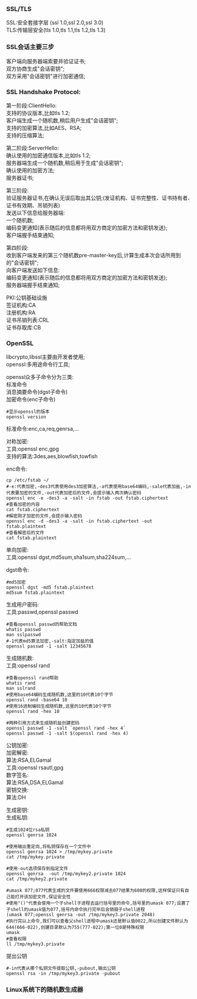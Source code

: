 ### SSL/TLS  
SSL:安全套接字层 (ssl 1.0,ssl 2.0,ssl 3.0)  
TLS:传输层安全(tls 1.0,tls 1.1,tls 1.2,tls 1.3)

### SSL会话主要三步 
客户端向服务器端索要并验证证书;  
双方协商生成"会话密钥";  
双方采用"会话密钥"进行加密通信;  

### SSL Handshake Protocol:  

第一阶段:ClientHello:  
支持的协议版本,比如tls 1.2;  
客户端生成一个随机数,稍后用户生成"会话密钥";    
支持的加密算法,比如AES、RSA;  
支持的压缩算法;  

第二阶段:ServerHello:  
确认使用的加密通信版本,比如tls 1.2;  
服务器端生成一个随机数,稍后用于生成"会话密钥";  
确认使用的加密方法;  
服务器证书;  

第三阶段:  
验证服务器证书,在确认无误后取出其公钥;(发证机构、证书完整性、证书持有者、证书有效期、吊销列表)  
发送以下信息给服务器端:  
一个随机数;  
编码变更通知(表示随后的信息都将用双方商定的加密方法和密钥发送);  
客户端握手结束通知;  

第四阶段:  
收到客户端发来的第三个随机数pre-master-key后,计算生成本次会话所用到的"会话密钥";  
向客户端发送如下信息:  
编码变更通知(表示随后的信息都将用双方商定的加密方法和密钥发送);  
服务器端握手结束通知;  


PKI:公钥基础设施  
签证机构:CA  
注册机构:RA  
证书吊销列表:CRL  
证书存取库:CB  

### OpenSSL  
libcrypto,libssl主要由开发者使用;    
openssl:多用途命令行工具;  

openssl众多子命令分为三类:  
标准命令  
消息摘要命令(dgst子命令)  
加密命令(enc子命令)  

```shell
#显示openssl的版本
openssl version
```
标准命令:enc,ca,req,genrsa,...  

对称加密:  
工具:openssl enc,gpg  
支持的算法:3des,aes,blowfish,towfish  

enc命令:  
```shell
cp /etc/fstab ~/
#-e:代表加密,-des3代表使用des3加密算法,-a代表使用base64编码,-sale代表加盐,-in代表要加密的文件,-out代表加密后的文件,会提示输入两次确认密码
openssl enc -e -des3 -a -salt -in fstab -out fstab.ciphertext
#查看加密的内容
cat fstab.ciphertext
#解密刚才加密的文件,会提示输入密码
openssl enc -d -des3 -a -salt -in fstab.ciphertext -out fstab.plaintext
#查看解密后的文件
cat fstab.plaintext
```

单向加密:  
工具:openssl dgst,md5sum,sha1sum,sha224sum,...   

dgst命令:  
```shell
#md5加密
openssl dgst -md5 fstab.plaintext
md5sum fstab.plaintext
```

生成用户密码:  
工具:passwd,openssl passwd
```shell
#查看openssl passwd的帮助文档
whatis passwd
man sslpasswd
#-1代表md5算法加密,-salt:指定加盐的值
openssl passwd -1 -salt 12345678
```

生成随机数:  
工具:openssl rand  

```shell
#查看openssl rand帮助
whatis rand
man sslrand
#使用base64编码生成随机数,这里的10代表10个字节
openssl rand -base64 10
#使用16进制编码生成随机数,这里的10代表10个字节
openssl rand -hex 10

#两种引用方式来生成随机盐创建密码
openssl passwd -1 -salt `openssl rand -hex 4`
openssl passwd -1 -salt $(openssl rand -hex 4)
```

公钥加密:  
加密解密:  
算法:RSA,ELGamal  
工具:openssl rsautl,gpg  
数字签名:  
算法:RSA,DSA,ELGamal  
密钥交换:  
算法:DH  

生成密钥:  
生成私钥:  
```shell
#生成1024位rsa私钥
openssl genrsa 1024

#使用输出重定向,将私钥保存在一个文件中
openssl genrsa 1024 > /tmp/mykey.private
cat /tmp/mykey.private

#使用-out选项保存到指定文件
openssl genrsa  -out /tmp/mykey2.private 1024
cat /tmp/mykey2.private

#umask 077;077代表生成的文件要使用666权限减去077结果为600的权限,这样保证只有自己能打开该加密文件,保证安全性
#使用"()"代表会使用一个子shell子进程去运行括号里的命令,括号里的umask 077;设置了子shell的umask值为077,括号内命令执行完毕后会销毁子shell进程
(umask 077;openssl genrsa -out /tmp/mykey3.private 2048)
#执行完以上命令,我们可以查看父shell进程中umask还是默认值0022,所以创建文件默认为644(666-022),创建目录默认为755(777-022);第一位0是特殊权限  
umask
#查看权限
ll /tmp/mykey3.private
```
提出公钥  
```shell
#-in代表从哪个私钥文件提取公钥,-pubout,输出公钥
openssl rsa -in /tmp/mykey3.private -pubout
```

### Linux系统下的随机数生成器  










